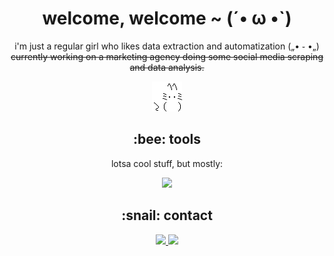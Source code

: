 <body>
  <h1 align=center>welcome, welcome ~ (´• ω •`)</h1>
  <div align=center>
    <p>i'm just a regular girl who likes data extraction and automatization („• ֊ •„)
    <br>
<s>currently working on a marketing agency doing some social media scraping and data analysis.</s></p>
      <img src="https://github.com/yuki-shi/yuki-shi/blob/main/assets/picmix.com_1889684.gif">
    <h2>:bee: tools</h2>
    <p>lotsa cool stuff, but mostly:</p>
    <img src="https://skillicons.dev/icons?i=py,bash,postgres,gcp,vim">
     <br>
     <h2>:snail: contact</h2>
     <a href="https://www.linkedin.com/in/yuki-shimura-%E2%9A%A7%EF%B8%8F-242b6721a" target="_blank"><img src="https://img.shields.io/badge/-linkedin-0073B1?style=flat-square">
     <a href="https://discordapp.com/users/338522353837539330" target="_blank"><img src="https://img.shields.io/badge/-discord-lightgrey?style=flat-square">
  </div>
    </body>
